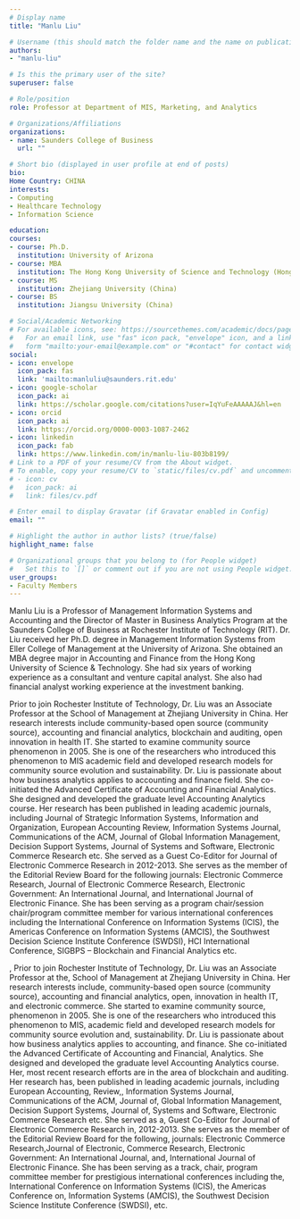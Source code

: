 ```yaml
---
# Display name
title: "Manlu Liu"

# Username (this should match the folder name and the name on publications)
authors:
- "manlu-liu"

# Is this the primary user of the site?
superuser: false

# Role/position
role: Professor at Department of MIS, Marketing, and Analytics

# Organizations/Affiliations
organizations:
- name: Saunders College of Business
  url: ""

# Short bio (displayed in user profile at end of posts)
bio: 
Home Country: CHINA
interests:
- Computing
- Healthcare Technology
- Information Science

education:
courses:
- course: Ph.D.
  institution: University of Arizona
- course: MBA
  institution: The Hong Kong University of Science and Technology (Hong Kong)
- course: MS
  institution: Zhejiang University (China)
- course: BS
  institution: Jiangsu University (China)

# Social/Academic Networking
# For available icons, see: https://sourcethemes.com/academic/docs/page-builder/#icons
#   For an email link, use "fas" icon pack, "envelope" icon, and a link in the
#   form "mailto:your-email@example.com" or "#contact" for contact widget.
social:
- icon: envelope
  icon_pack: fas
  link: 'mailto:manluliu@saunders.rit.edu'
- icon: google-scholar
  icon_pack: ai
  link: https://scholar.google.com/citations?user=IqYuFeAAAAAJ&hl=en
- icon: orcid
  icon_pack: ai
  link: https://orcid.org/0000-0003-1087-2462
- icon: linkedin
  icon_pack: fab
  link: https://www.linkedin.com/in/manlu-liu-803b8199/
# Link to a PDF of your resume/CV from the About widget.
# To enable, copy your resume/CV to `static/files/cv.pdf` and uncomment the lines below.
# - icon: cv
#   icon_pack: ai
#   link: files/cv.pdf

# Enter email to display Gravatar (if Gravatar enabled in Config)
email: ""

# Highlight the author in author lists? (true/false)
highlight_name: false

# Organizational groups that you belong to (for People widget)
#   Set this to `[]` or comment out if you are not using People widget.
user_groups:
- Faculty Members
---
```


Manlu Liu is a Professor of Management Information Systems and Accounting and the Director of Master in Business Analytics Program at the Saunders College of Business at Rochester Institute of Technology (RIT). Dr. Liu received her Ph.D. degree in Management Information Systems from Eller College of Management at the University of Arizona. She obtained an MBA degree major in Accounting and Finance from the Hong Kong University of Science & Technology. She had six years of working experience as a consultant and venture capital analyst. She also had financial analyst working experience at the investment banking.



Prior to join Rochester Institute of Technology, Dr. Liu was an Associate Professor at the School of Management at Zhejiang University in China. Her research interests include community-based open source (community source), accounting and financial analytics, blockchain and auditing,  open innovation in health IT. She started to examine community source phenomenon in 2005. She is one of the researchers who introduced this phenomenon to MIS academic field and developed research models for community source evolution and sustainability. Dr. Liu is passionate about how business analytics applies to accounting and finance field. She co-initiated the Advanced Certificate of Accounting and Financial Analytics. She designed and developed the graduate level Accounting Analytics course. Her research has been published in leading academic journals, including Journal of Strategic Information Systems, Information and Organization, European Accounting Review, Information Systems Journal, Communications of the ACM, Journal of Global Information Management, Decision Support Systems, Journal of Systems and Software, Electronic Commerce Research etc. She served as a Guest Co-Editor for Journal of Electronic Commerce Research in 2012-2013. She serves as the member of the Editorial Review Board for the following journals: Electronic Commerce Research, Journal of Electronic Commerce Research, Electronic Government: An International Journal, and International Journal of Electronic Finance. She has been serving as a program chair/session chair/program committee member for various international conferences including the International Conference on Information Systems (ICIS), the Americas Conference on Information Systems (AMCIS), the Southwest Decision Science Institute Conference (SWDSI), HCI International Conference, SIGBPS – Blockchain and Financial Analytics etc.

, Prior to join Rochester Institute of Technology, Dr. Liu was an Associate Professor at the, School of Management at Zhejiang University in China. Her research interests include, community-based open source (community source), accounting and financial analytics, open, innovation in health IT, and electronic commerce. She started to examine community source, phenomenon in 2005. She is one of the researchers who introduced this phenomenon to MIS, academic field and developed research models for community source evolution and, sustainability. Dr. Liu is passionate about how business analytics applies to accounting, and finance. She co-initiated the Advanced Certificate of Accounting and Financial, Analytics. She designed and developed the graduate level Accounting Analytics course. Her, most recent research efforts are in the area of blockchain and auditing. Her research has, been published in leading academic journals, including European Accounting, Review,, Information Systems Journal, Communications of the ACM, Journal of, Global Information Management, Decision Support Systems, Journal of, Systems and Software, Electronic Commerce Research etc. She served as a, Guest Co-Editor for Journal of Electronic Commerce Research in, 2012-2013. She serves as the member of the Editorial Review Board for the following, journals: Electronic Commerce Research,Journal of Electronic, Commerce Research, Electronic Government: An International Journal, and, International Journal of Electronic Finance. She has been serving as a track, chair, program committee member for prestigious international conferences including the, International Conference on Information Systems (ICIS), the Americas Conference on, Information Systems (AMCIS), the Southwest Decision Science Institute Conference (SWDSI), etc. 
